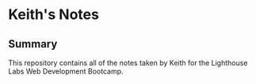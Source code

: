 # Keith's Notes

## Summary 

This repository contains all of the notes taken by Keith for the Lighthouse Labs Web Development Bootcamp.